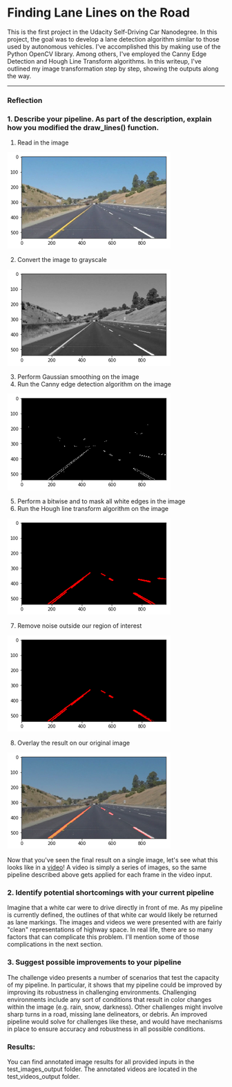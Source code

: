 
# Finding Lane Lines on the Road

This is the first project in the Udacity Self-Driving Car Nanodegree. In this project, the goal was to develop a lane detection algorithm similar to those used by autonomous vehicles. I've accomplished this by making use of the Python OpenCV library. Among others, I've employed the Canny Edge Detection and Hough Line Transform algorithms. In this writeup, I've outlined my image transformation step by step, showing the outputs along the way. 

---

### Reflection

### 1. Describe your pipeline. As part of the description, explain how you modified the draw_lines() function.

1. Read in the image


![image1](readme_images/image.jpg "Original")


2. Convert the image to grayscale


![image1](readme_images/gray.jpg "Grayscale")


3. Perform Gaussian smoothing on the image
4. Run the Canny edge detection algorithm on the image


![image1](readme_images/edges.jpg "Canny")


5. Perform a bitwise and to mask all white edges in the image
6. Run the Hough line transform algorithm on the image


![image1](readme_images/hough.jpg "Original")


7. Remove noise outside our region of interest 


![image1](readme_images/roi.jpg "Original")


8. Overlay the result on our original image


![image1](readme_images/result.jpg "Original")


Now that you've seen the final result on a single image, let's see what this looks like in a [video](https://www.youtube.com/watch?v=FuU50VCFoJg&feature=youtu.be)! A video is simply a series of images, so the same pipeline described above gets applied for each frame in the video input. 




### 2. Identify potential shortcomings with your current pipeline

Imagine that a white car were to drive directly in front of me. As my pipeline is currently defined, the outlines of that white car would likely be returned as lane markings. 
The images and videos we were presented with are fairly "clean" representations of highway space. In real life, there are so many factors that can complicate this problem. I'll mention some of those complications in the next section. 


### 3. Suggest possible improvements to your pipeline

The challenge video presents a number of scenarios that test the capacity of my pipeline. In particular, it shows that my pipeline could be improved by improving its robustness in challenging environments. Challenging environments include any sort of conditions that result in color changes within the image (e.g. rain, snow, darkness). Other challenges might involve sharp turns in a road, missing lane delineators, or debris. 
An improved pipeline would solve for challenges like these, and would have mechanisms in place to ensure accuracy and robustness in all possible conditions. 


### Results: 

You can find annotated image results for all provided inputs in the test_images_output folder. The annotated videos are located in the test_videos_output folder.
